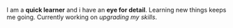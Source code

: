 
I am a **quick learner** and i have an **eye for detail**. Learning new things keeps me going. Currently working on _upgrading my skills_. 
 
